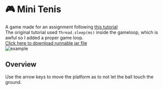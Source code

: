 # 🎮 Mini Tenis
A game made for an assignment following [this tutorial](http://www.edu4java.com/en/game/game0-en.html)  
The original tutorial used <code>Thread.sleep(ms)</code> inside the gameloop, which is awful so I added a proper game loop.  
<a href="https://github.com/Incandescent-Turtle/minitenis/raw/main/Mini_Tennis.jar">Click here to download runnable jar file</a>  
![example](https://user-images.githubusercontent.com/59327500/160261856-8893c053-3efd-4059-8c06-8c391b6f1f89.gif)  

## Overview
Use the arrow keys to move the platform as to not let the ball touch the ground.  
